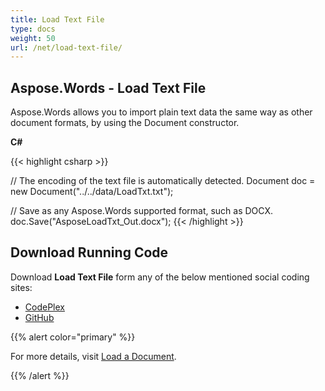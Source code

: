 ```yaml
---
title: Load Text File
type: docs
weight: 50
url: /net/load-text-file/
---
```


## **Aspose.Words - Load Text File**
Aspose.Words allows you to import plain text data the same way as other document formats, by using the Document constructor.

**C#**

{{< highlight csharp >}}

// The encoding of the text file is automatically detected.
Document doc = new Document("../../data/LoadTxt.txt");

// Save as any Aspose.Words supported format, such as DOCX.
doc.Save("AsposeLoadTxt_Out.docx");
{{< /highlight >}}
## **Download Running Code**
Download **Load Text File** form any of the below mentioned social coding sites:

- [CodePlex](https://asposenpoi.codeplex.com/downloads/get/1475281)
- [GitHub](https://github.com/aspose-words/Aspose.Words-for-.NET/releases/download/Aspose.Words_Features_Missing_in_NPOI_v_1.0/Load.Text.File.Aspose.Words.zip)

{{% alert color="primary" %}} 

For more details, visit [Load a Document](https://docs.aspose.com/words/net/creating-or-loading-a-document/#load-a-document).

{{% /alert %}}

